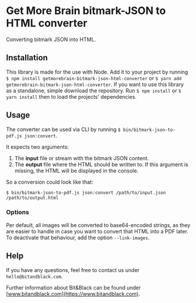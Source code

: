 # Get More Brain bitmark-JSON to HTML converter

Converting bitmark JSON into HTML.

## Installation

This library is made for the use with Node. Add it to your project by running `$ npm install getmorebrain-bitmark-json-html-converter` or `$ yarn add getmorebrain-bitmark-json-html-converter`. If you want to use this library as a standalone, simple download the repository. Run `$ npm install` or `$ yarn install` then to load the projects' dependencies.

## Usage

The converter can be used via CLI by running `$ bin/bitmark-json-to-pdf.js json:convert`. 

It expects two arguments: 

1. The **input** file or stream with the bitmark JSON content.
2. The **output** file where the HTML should be written to. If this argument is missing, the HTML will be displayed in the console.

So a conversion could look like that:

```text
$ bin/bitmark-json-to-pdf.js json:convert /path/to/input.json /path/to/output.html
```

### Options

Per default, all images will be converted to base64-encoded strings, as they are easier to handle in case you want to convert that HTML into a PDF later. To deactivate that behaviour, add the option `--link-images`.

## Help

If you have any questions, feel free to contact us under `hello@bitandblack.com`.

Further information about Bit&Black can be found under [www.bitandblack.com](https://www.bitandblack.com).